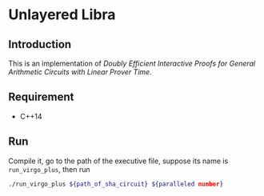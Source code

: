 # Unlayered Libra

## Introduction
This is an implementation of *Doubly Efficient Interactive Proofs for General Arithmetic Circuits with Linear Prover Time*.

## Requirement
- C++14

## Run
Compile it, go to the path of the executive file, suppose its name is `run_virgo_plus`, then run
``` bash
./run_virgo_plus ${path_of_sha_circuit} ${paralleled number}
```

